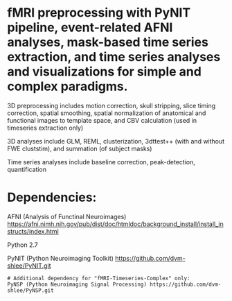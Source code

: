 # fMRI preprocessing with PyNIT pipeline, event-related AFNI analyses, mask-based time series extraction, and time series analyses and visualizations for simple and complex paradigms.

3D preprocessing includes motion correction, skull stripping, slice timing correction, spatial smoothing, spatial normalization of anatomical and functional images to template space, and CBV calculation (used in timeseries extraction only)

3D analyses include GLM, REML, clusterization, 3dttest++ (with and without FWE cluststim), and summation (of subject masks)

Time series analyses include baseline correction, peak-detection, quantification


# Dependencies:

AFNI (Analysis of Functinal Neuroimages) https://afni.nimh.nih.gov/pub/dist/doc/htmldoc/background_install/install_instructs/index.html

Python 2.7

PyNIT (Python Neuroimaging Toolkit) https://github.com/dvm-shlee/PyNIT.git


    # Additional dependency for "fMRI-Timeseries-Complex" only:
    PyNSP (Python Neuroimaging Signal Processing) https://github.com/dvm-shlee/PyNSP.git
